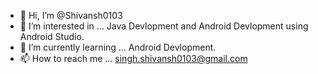 - 👋 Hi, I’m @Shivansh0103
- 👀 I’m interested in ... Java Devlopment and Android Devlopment using Android Studio.
- 🌱 I’m currently learning ... Android Devlopment.
- 📫 How to reach me ... singh.shivansh0103@gmail.com
<!---
Shivansh0103/Shivansh0103 is a ✨ special ✨ repository because its `README.md` (this file) appears on your GitHub profile.
You can click the Preview link to take a look at your changes.
--->
